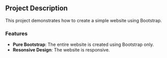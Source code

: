 ## Project Description

This project demonstrates how to create a simple website using Bootstrap. 

### Features

- **Pure Bootstrap**: The entire website is created using Bootstrap only.
- **Resonsive Design**: The website is responsive.


